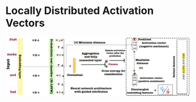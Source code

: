 # Locally Distributed Activation Vectors

![grab-landing-page](https://github.com/housamkhalifa/ldav/blob/main/ldav.png)
